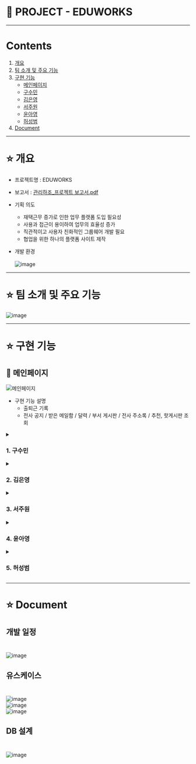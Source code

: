 # 🏢 PROJECT - EDUWORKS
***
# Contents <br>
1. [개요](#star-개요)  
2. [팀 소개 및 주요 기능](#star-팀-소개-및-주요-기능)
3. [구현 기능](#star-구현-기능)
    - [메인페이지](#pushpin-메인페이지)
    - [구수민](#1-구수민)
    - [김은영](#2-김은영)   
    - [서주원](#3-서주원)   
    - [윤아영](#4-윤아영)   
    - [허성범](#5-허성범)   
3. [Document](#star-document)

***

# :star: 개요
- 프로젝트명 : EDUWORKS <br>

- 보고서 : [관리하조_프로젝트 보고서.pdf](https://github.com/yoonahyoung/eduWorks/files/9641313/_.pdf) <br>

- 기획 의도  <br>
  - 재택근무 증가로 인한 업무 플랫폼 도입 필요성 <br>
  - 사용과 접근이 용이하여 업무의 효율성 증가 <br>
  - 직관적이고 사용자 친화적인 그룹웨어 개발 필요 <br>
  - 협업을 위한 하나의 플랫폼 사이트 제작 <br>

- 개발 환경 <br><br>
![image](https://user-images.githubusercontent.com/103404357/194379532-305a4a73-8329-4dfd-85ca-890c3bfeaf4c.png) <br>

***

# :star: 팀 소개 및 주요 기능
![image](https://user-images.githubusercontent.com/103404357/192155698-c3bbcec1-de4d-42ef-bcce-9afc2e874f42.png)



***
# :star: 구현 기능

## :pushpin: 메인페이지
![메인페이지](https://user-images.githubusercontent.com/103404357/194943634-4debdc7d-e155-4e81-b354-7260ff92791c.gif) <br>
- 구현 기능 설명
  - 출퇴근 기록
  - 전사 공지 / 받은 메일함 / 달력 / 부서 게시판 / 전사 주소록 / 추천, 핫게시판 조회 
  
<details><summary><h3>1. 구수민</h3></summary>

### 📌 내 캘린더
![내 캘린더](https://user-images.githubusercontent.com/102542087/200232434-8ac60f9b-99da-4649-95a8-f1906fdb7bab.gif) <br>
- 구현 기능 설명
    - 내 캘린더 추가/수정/삭제
    - 내 캘린더 색상 변경
    
### 📌 관심 캘린더
![관심 캘린더]() <br>
- 구현 기능 설명
    - 관심 캘린더 추가/삭제 (타 사원 일정 조회 기능)
    - 캘린더 필터 기능
    
### 📌 캘린더 일정 등록
- 구현 기능 설명
    - 비공개/전사일정 조건 체크 (필터)
    - 기간/내 캘린더(카테고리) 설정
    - 참석자 추가 (자신을 제외한 전 사원 리스트에서 선택 가능)
    - 참석자 검색 (이름/직책 키워드로 검색)

### 📌 캘린더 일정 조회
- 구현 기능 설명
    - 

### 📌 캘린더 일정 댓글/대댓글
### 📌 
![]() <br>
</details>

<details><summary><h3>2. 김은영</h3></summary>

### 📌 전사주소록
![전사주소록](https://user-images.githubusercontent.com/103404357/192148420-9f702f7b-5f61-47e9-b950-18fa44d19474.gif) <br>
- 구현 기능 설명
  - 오래된순/최신순 정렬 및 페이징처리
  - 주소록 검색 (이름/부서/직급/전화번호/이메일/메모에서 검색)
  
### 📌 개인주소록
![개인주소록](https://user-images.githubusercontent.com/103404357/192149858-f95a2c48-6e67-4fbf-86b8-bebeee60bd29.gif) <br>
- 구현 기능 설명
  - 오래된순/최신순 정렬 및 페이징처리
  - 주소록 검색 (이름/부서/직급/전화번호/이메일/메모에서 검색)
  - 주소록 그룹 추가/수정/삭제
  - 그룹별 연락처 추가/수정/삭제
  
### 📌 메일 작성
![메일작성](https://user-images.githubusercontent.com/103404357/192150424-bd31d504-bccc-442b-b6c5-e9e3becbbdeb.gif)
- 구현 기능 설명
  - 주소록에서 작성하고자하는 메일 주소 선택하여 '받는사람'에 작성
  - 첨부파일 다중 파일 선택/삭제 및 개수 제한 처리
  - 메일 중요여부 체크 (중요체크시 전송날짜 상관없이 상단에 노출)
  - 메일 미리보기
  - 메일 전송 및 취소
  
### 📌 메일 작성(나에게)
![메일작성(나에게)](https://user-images.githubusercontent.com/103404357/192151152-6614c673-4b07-451b-aa31-0f54842b7114.gif)
- 구현 기능 설명
  - 첨부파일 다중 파일 선택/삭제 및 개수 제한 처리
  - 메일 중요여부 체크 (중요체크시 전송날짜 상관없이 상단에 노출)
  - 메일 미리보기
  - 메일 전송 및 취소
  
### 📌 메일 목록 조회
![메일 목록](https://user-images.githubusercontent.com/103404357/192152350-8f4bc6a5-8018-4c94-82ae-8bc3c3483738.gif) <br>

- 구현 기능 설명
  - 보낸/받은/휴지통/중요/읽은/안읽은 각 조건에 맞는 메일 조회
  - 첨부파일 여부 확인 (첨부파일 없는 경우 : 아이콘 없음 | 첨부파일 있는 경우 : 🧷)
  - 메일 읽음 여부 확인 (읽은 경우 : 📩  | 안읽은 경우 : ✉️)
  - 메일 답장 (미선택 및 1개 이상 선택시 '1개의 메일을 선택해주세요' 안내 메세지 표시)
  - 메일 삭제
  - 메일 목록 페이지당 전체 메일 개수 및 안읽은 메일 개수 조회
  - 중요 메일 설정시 중요 메일함에서 조회 가능
  - 메일 상세 조회시 읽은 메일함으로 이동
  
### 📌 메일 삭제
![메일 삭제](https://user-images.githubusercontent.com/103404357/192152728-d79ff8ef-c7dc-4b11-8702-e7fc19432248.gif) <br>

- 구현 기능 설명
  - 메일 선택 삭제
  - '비우기'선택시 전체 삭제
  
### 📌 메일 태그
![메일 태그](https://user-images.githubusercontent.com/103404357/192153737-a2fa7380-9437-4cd1-bd4a-408944454a63.gif) <br>

- 구현 기능 설명
  - 메일 태그 추가/수정/삭제
  - 선택하지 않은 상태에서 메일 태그 추가시 '태그를 추가할 메일을 선택해주세요' 안내 메세지 표시
  - 메일 선택 후 태그 삽입
  - 선택한 메일 태그함으로 이동 및 해당 태그 메일만 조회
  
### 📌 메일 상세 조회  
![메일 상세 조회2](https://user-images.githubusercontent.com/103404357/192155469-62492c94-bceb-474e-83fa-9a551fc4f4ca.gif) <br>

- 구현 기능 설명
  - 메일 상세 조회
  - 중요 메일 설정
  - 첨부파일 다운 (첨부파일이 없는 경우 : '첨부파일이 없습니다' 안내 메세지 표시)
  - 태그 추가 설정
  - 메일 답장
  - 메일 삭제
</details>

<details><summary><h3>3. 서주원</h3></summary>

### 📌 출퇴근처리 및 조정신청하기
![출퇴근처리1](https://user-images.githubusercontent.com/103404713/196074257-89b6e1ac-232a-4676-844c-21fc8eb20dc6.gif) <br>
![출퇴근처리2](https://user-images.githubusercontent.com/103404713/196074316-47bd6e6f-074a-4bce-aa02-fe59bb45cbb0.gif) <br>

- 구현기능 설명
    - 각사원의 출퇴근시간과 비교해 출퇴근처리
    - 해당날짜 클릭해서 근태조정신청

### 📌 직원 연차조회
![사용자연차확인](https://user-images.githubusercontent.com/103404713/195556598-b56380d1-d0e8-4b18-9aa4-f331245523ab.gif) <br>

- 구현기능 설명
    - 21년기준으로 연단위 select option 자동생성
    - 연차승인내역 및 지급내역 조회
    
### 📌 개인 인사정보 수정
![내인사정보관리](https://user-images.githubusercontent.com/103404713/195560551-d9056736-e800-4974-8b4d-677788b5ebc3.gif) <br>

- 구현기능 설명
    - 자신의 프로필사진변경 및 기본프로필로 변경
    - 주소api를 통한 주소지변경 및 여러항목 

### 📌 직원 조회 및 수정처리(인사과)
![직원조회및관리](https://user-images.githubusercontent.com/103404713/195563936-a37407f5-3606-47a0-a5ca-5b32a4e80828.gif) <br>

- 구현기능 설명
    - 조건검색을통한 직원검색 및 페이징처리
    - 조회목록에서 다수선택
    - 특정항목 클릭시 그 직원의 수정페이지에서 여러정보 수정처리가능(인사정보수정과 동일)

### 📌 직원 등록하기(인사과)
![직원등록하기](https://user-images.githubusercontent.com/103404713/195573737-2ea6d36e-7f7c-4440-9a0d-253211e330a7.gif) <br>

- 구현기능 설명
    - 모든입력칸 기입시(프로필사진 제외) 등록가능
    - 등록하기시 이메일과 전화번호는 정규식을통해 형식확인

### 📌 ojt 일정관리(인사과)
![ojt일정등록](https://user-images.githubusercontent.com/103404713/195578682-23ef9c14-734d-4a89-b0f1-2edc0836d4fa.gif) <br>
![ojt일정취소](https://user-images.githubusercontent.com/103404713/195578723-b8f235fa-ece4-4b16-ab0c-1959145e515f.gif) <br>
![ojt완료](https://user-images.githubusercontent.com/103404713/195578747-ce1d28f4-9156-460c-a79d-c9da60a5e467.gif) <br>

- 구현기능 설명
    - 각 항목별 조건검색
    - 일정등록/취소/완료 처리시 해당직원이 적합한직원인지 조건검사
    - 등록/취소시 메일전송
    - 날짜선택시 메일에 자동기입

### 📌 부서별 근태관리(인사과)
![근태관리(인사과)](https://user-images.githubusercontent.com/103404713/195645393-db7f31f0-4d13-40b5-8d4e-40075495eb7e.gif) <br>
![근태관리근무시간(인사과)](https://user-images.githubusercontent.com/103404713/195645418-6ba39bec-330b-4eb0-8518-9299a80a15f2.gif) <br>

- 구현기능 설명
    - 부서별/직급별/기간별/이름을통해 근태내역 조회
    - 항목클릭시 항목에 맞는 근태세부정보 및 수정가능한 창 띄워짐
    - 이름클릭시 그 직원의 월별 및 주별통계 조회

### 📌 조정신청내역 관리(인사과)
![조정신청관리1(인사과)](https://user-images.githubusercontent.com/103404713/195658385-ea890d7d-e1e5-4cca-b7d1-4262dd81cb58.gif) <br>
![조정신청관리2(인사과)](https://user-images.githubusercontent.com/103404713/195658733-6b4d30d4-e6b0-4efc-8805-53dfbd7fce5d.gif) <br>

- 구현기능 설명
    - 조정신청내역 조건별 조회
    - 항목클릭시 해당 조정신청내역 상세정보 및 파일(있을경우)다운가능
    - 해당내역 근태조정처리후 처리완료/거절 처리
    
### 📌 연차등록 및 관리(인사과)
![연차승인내역1(인사과)](https://user-images.githubusercontent.com/103404713/195662102-de619bbe-a90d-44c1-a4c9-b41d0de7ab80.gif) <br>
![연차승인내역2(인사과)](https://user-images.githubusercontent.com/103404713/195662120-19381206-99fc-4fd3-ab66-813fe0f8848e.gif) <br>

- 구현기능 설명
    - 전자결제 최종승인난내역, 연차지급내역 조회
    - 연차등록시 직원 근태내역에도 적용
    - 연차지급내역 클릭시 직원의 해당연도 연차현황을 조회
    
### 📌 연차지급(인사과)
![연차지급1(인사과)](https://user-images.githubusercontent.com/103404713/195667903-1856f654-1099-4458-add7-4814b857c518.gif) <br>
![연차지급2(인사과)](https://user-images.githubusercontent.com/103404713/195667911-6caca1a8-3817-4fa3-8aa5-1a5bf338a124.gif) <br>
![연차지급3(인사과)](https://user-images.githubusercontent.com/103404713/195669143-e143437c-345b-47bd-8927-f281eaa02cc4.gif) <br>

- 구현기능 설명
    - 연차일괄지급시 조건에 맞는직원조회후 확인을통해 지급
    - 개별직원을 선택해 일수를 선택후 지급/회수처리

</details>

<details><summary><h3>4. 윤아영</h3></summary>

### 📌 
### 📌 
### 📌 
### 📌 
### 📌 
</details>

<details><summary><h3>5. 허성범</h3></summary>

### 📌 
### 📌 
### 📌 
### 📌 
### 📌 
</details>


***
# :star: Document

## 개발 일정 <br><br>
![image](https://user-images.githubusercontent.com/103404357/192147566-f71dfaa7-e9fb-4769-a4bb-6949e0477551.png) <br>


## 유스케이스 <br><br>
![image](https://user-images.githubusercontent.com/103404357/192147596-51b35781-2924-4283-9af0-71c210189955.png) <br>
![image](https://user-images.githubusercontent.com/103404357/192147269-a4c47f8a-b30f-49b9-a09f-34f436374036.png) <br>
![image](https://user-images.githubusercontent.com/103404357/192147280-b1c9b5ee-8ac8-4f0f-80f7-502131e33dd5.png) <br>

## DB 설계 <br><br>
![image](https://user-images.githubusercontent.com/103404357/192155679-bf400093-e486-4748-88b0-d4843031e5cc.png) <br>

 
